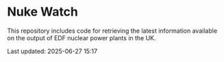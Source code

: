 # Nuke Watch

This repository includes code for retrieving the latest information available on the output of EDF nuclear power plants in the UK.

Last updated: 2025-06-27 15:17